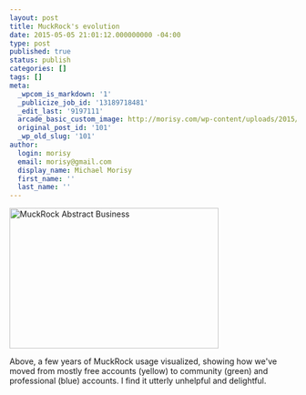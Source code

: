 ```yaml
---
layout: post
title: MuckRock's evolution
date: 2015-05-05 21:01:12.000000000 -04:00
type: post
published: true
status: publish
categories: []
tags: []
meta:
  _wpcom_is_markdown: '1'
  _publicize_job_id: '13189718481'
  _edit_last: '9197111'
  arcade_basic_custom_image: http://morisy.com/wp-content/uploads/2015/05/MuckRock-Abstract-Business.jpg
  original_post_id: '101'
  _wp_old_slug: '101'
author:
  login: morisy
  email: morisy@gmail.com
  display_name: Michael Morisy
  first_name: ''
  last_name: ''
---
```

<p><a href="http://morisy.com/wp-content/uploads/2015/05/MuckRock-Abstract-Business.jpg"><img src="{{ site.baseurl }}/assets/MuckRock-Abstract-Business.jpg" alt="MuckRock Abstract Business" width="367" height="247" class="alignnone size-full wp-image-102" /></a></p>
<p>Above, a few years of MuckRock usage visualized, showing how we've moved from mostly free accounts (yellow) to community (green) and professional (blue) accounts. I find it utterly unhelpful and delightful.</p>

